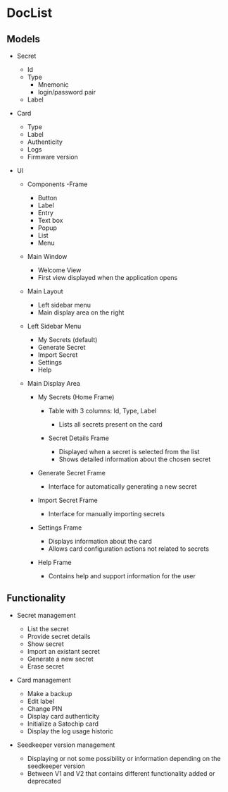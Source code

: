 # DocList

## Models

- Secret
  - Id
  - Type
    - Mnemonic
    - login/password pair
  - Label

- Card
  - Type
  - Label
  - Authenticity
  - Logs
  - Firmware version

- UI
  - Components
    -Frame
    - Button
    - Label
    - Entry
    - Text box
    - Popup
    - List
    - Menu
    
  - Main Window
    - Welcome View
    - First view displayed when the application opens
    
  - Main Layout
    - Left sidebar menu
    - Main display area on the right
    
  - Left Sidebar Menu
    - My Secrets (default)
    - Generate Secret
    - Import Secret
    - Settings
    - Help
    
  - Main Display Area
    - My Secrets (Home Frame)
      - Table with 3 columns: Id, Type, Label
        - Lists all secrets present on the card
        
      - Secret Details Frame
        - Displayed when a secret is selected from the list
        - Shows detailed information about the chosen secret
        
    - Generate Secret Frame
      - Interface for automatically generating a new secret
      
    - Import Secret Frame
      - Interface for manually importing secrets
      
    - Settings Frame
      - Displays information about the card
      - Allows card configuration actions not related to secrets
      
    - Help Frame
      - Contains help and support information for the user

## Functionality

- Secret management
  - List the secret
  - Provide secret details
  - Show secret
  - Import an existant secret
  - Generate a new secret
  - Erase secret


- Card management
  - Make a backup
  - Edit label
  - Change PIN
  - Display card authenticity
  - Initialize a Satochip card
  - Display the log usage historic

- Seedkeeper version management
  - Displaying or not some possibility or information depending on the seedkeeper version
  - Between V1 and V2 that contains different functionality added or deprecated
